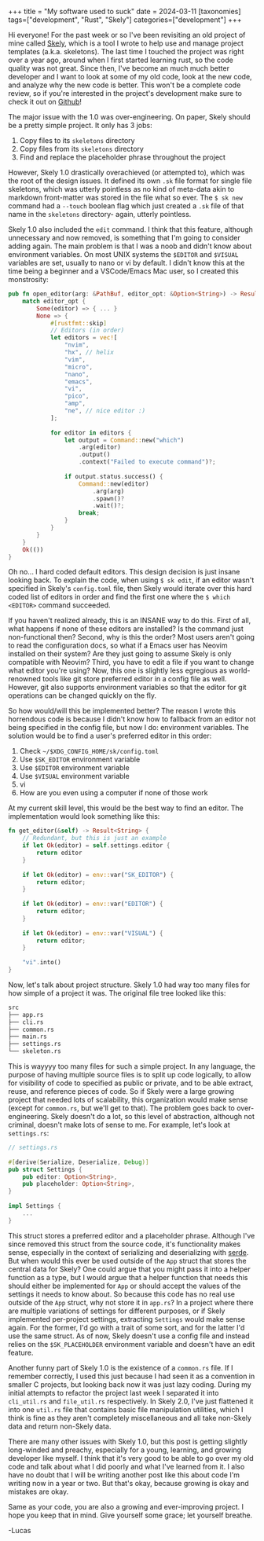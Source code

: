 +++
title = "My software used to suck"
date = 2024-03-11
[taxonomies]
tags=["development", "Rust", "Skely"]
categories=["development"]
+++
 
Hi everyone! For the past week or so I've been revisiting an old project of
mine called [Skely](https://github.com/pants721/skely), which is a tool I wrote
to help use and manage project templates (a.k.a. skeletons). The last time I
touched the project was right over a year ago, around when I first started
learning rust, so the code quality was not great. Since then, I've become an
much much better developer and I want to look at some of my old code, look at
the new code, and analyze why the new code is better. This won't be a complete
code review, so if you're interested in the project's development make sure to
check it out on [Github](https://github.com/pants721/skely)!
 
The major issue with the 1.0 was over-engineering. On paper, Skely should be a
pretty simple project. It only has 3 jobs:
 
1. Copy files to its `skeletons` directory
2. Copy files from its `skeletons` directory
3. Find and replace the placeholder phrase throughout the project
 
However, Skely 1.0 drastically overachieved (or attempted to), which was the
root of the design issues. It defined its own `.sk` file format for single file
skeletons, which was utterly pointless as no kind of meta-data akin to markdown
front-matter was stored in the file what so ever. The `$ sk new` command had a
`--touch` boolean flag which just created a `.sk` file of that name in the
`skeletons` directory- again, utterly pointless.
 
Skely 1.0 also included the `edit` command. I think that this feature, although 
unnecessary and now removed, is something that I'm going to consider adding 
again. The main problem is that I was a noob and didn't know about environment 
variables. On most UNIX systems the `$EDITOR` and `$VISUAL` variables are set, 
usually to nano or vi by default. I didn't know this at the time being a 
beginner and a VSCode/Emacs Mac user, so I created this monstrosity:
```rs
pub fn open_editor(arg: &PathBuf, editor_opt: &Option<String>) -> Result<()> {
    match editor_opt {
        Some(editor) => { ... }
        None => {
            #[rustfmt::skip]
            // Editors (in order)
            let editors = vec![
                "nvim",
                "hx", // helix
                "vim",
                "micro",
                "nano",
                "emacs",
                "vi",
                "pico",
                "amp",
                "ne", // nice editor :)
            ];
 
            for editor in editors {
                let output = Command::new("which")
                    .arg(editor)
                    .output()
                    .context("Failed to execute command")?;
 
                if output.status.success() {
                    Command::new(editor)
                        .arg(arg)
                        .spawn()?
                        .wait()?;
                    break;
                }
            }
        }
    }
    Ok(())
}
```
Oh no... I hard coded default editors. This design decision is just insane 
looking back. To explain the code, when using `$ sk edit`, if an editor wasn't 
specified in Skely's `config.toml` file, then Skely would iterate over this 
hard coded list of editors in order and find the first one where the `$ which 
<EDITOR>` command succeeded.
 
If you haven't realized already, this is an INSANE way to do this. First of 
all, what happens if none of these editors are installed? Is the command just 
non-functional then? Second, why is this the order? Most users aren't going to 
read the configuration docs, so what if a Emacs user has Neovim installed on 
their system? Are they just going to assume Skely is only compatible with 
Neovim? Third, you have to edit a file if you want to change what editor you're 
using? Now, this one is slightly less egregious as world-renowned tools like 
git store preferred editor in a config file as well. However, git also supports 
environment variables so that the editor for git operations can be changed 
quickly on the fly.
 
So how would/will this be implemented better? The reason I wrote this 
horrendous code is because I didn't know how to fallback from an editor not 
being specified in the config file, but now I do: environment variables. The 
solution would be to find a user's preferred editor in this order:
1. Check `~/$XDG_CONFIG_HOME/sk/config.toml`
2. Use `$SK_EDITOR` environment variable
3. Use `$EDITOR` environment variable
4. Use `$VISUAL` environment variable
5. vi
6. How are you even using a computer if none of those work
 
At my current skill level, this would be the best way to find an editor. The 
implementation would look something like this:
```rs
fn get_editor(&self) -> Result<String> {
    // Redundant, but this is just an example
    if let Ok(editor) = self.settings.editor {
        return editor
    }
 
    if let Ok(editor) = env::var("SK_EDITOR") {
        return editor;
    }
 
    if let Ok(editor) = env::var("EDITOR") {
        return editor;
    }
 
    if let Ok(editor) = env::var("VISUAL") {
        return editor;
    }
 
    "vi".into()
}
```
 
Now, let's talk about project structure. Skely 1.0 had way too many files for 
how simple of a project it was. The original file tree looked like this:
```bash
src
├── app.rs
├── cli.rs
├── common.rs
├── main.rs
├── settings.rs
└── skeleton.rs
```
This is wayyyy too many files for such a simple project. In any language, the 
purpose of having multiple source files is to split up code logically, to allow 
for visibility of code to specified as public or private, and to be able 
extract, reuse, and reference pieces of code. So if Skely were a large growing 
project that needed lots of scalability, this organization would make sense 
(except for `common.rs`, but we'll get to that). The problem goes back to 
over-engineering. Skely doesn't do a lot, so this level of abstraction, 
although not criminal, doesn't make lots of sense to me. For example, let's 
look at `settings.rs`:
```rs
// settings.rs
 
#[derive(Serialize, Deserialize, Debug)]
pub struct Settings {
    pub editor: Option<String>,
    pub placeholder: Option<String>,
}
 
impl Settings {
    ...
}
```
This struct stores a preferred editor and a placeholder phrase. Although I've 
since removed this struct from the source code, it's functionality makes sense, 
especially in the context of serializing and deserializing with 
[serde](https://serde.rs/). But when would this ever be used outside of the 
`App` struct that stores the central data for Skely? One could argue that you 
might pass it into a helper function as a type, but I would argue that a helper 
function that needs this should either be implemented for `App` or should 
accept the values of the settings it needs to know about. So because this code 
has no real use outside of the `App` struct, why not store it in `app.rs`? In a 
project where there are multiple variations of settings for different purposes, 
or if Skely implemented per-project settings, extracting `Settings` would make 
sense again. For the former, I'd go with a trait of some sort, and for the 
latter I'd use the same struct. As of now, Skely doesn't use a config file and 
instead relies on the `$SK_PLACEHOLDER` environment variable and doesn't have 
an edit feature.
 
Another funny part of Skely 1.0 is the existence of a `common.rs` file. If I 
remember correctly, I used this just because I had seen it as a convention in 
smaller C projects, but looking back now it was just lazy coding. During my 
initial attempts to refactor the project last week I separated it into 
`cli_util.rs` and `file_util.rs` respectively. In Skely 2.0, I've just 
flattened it into one `util.rs` file that contains basic file manipulation 
utilities, which I think is fine as they aren't completely miscellaneous and 
all take non-Skely data and return non-Skely data.
 
There are many other issues with Skely 1.0, but this post is getting slightly 
long-winded and preachy, especially for a young, learning, and growing 
developer like myself. I think that it's very good to be able to go over my old 
code and talk about what I did poorly and what I've learned from it. I also 
have no doubt that I will be writing another post like this about code I'm 
writing now in a year or two. But that's okay, because growing is okay and 
mistakes are okay.
 
Same as your code, you are also a growing and ever-improving project. I hope 
you keep that in mind. Give yourself some grace; let yourself breathe.
 
-Lucas
